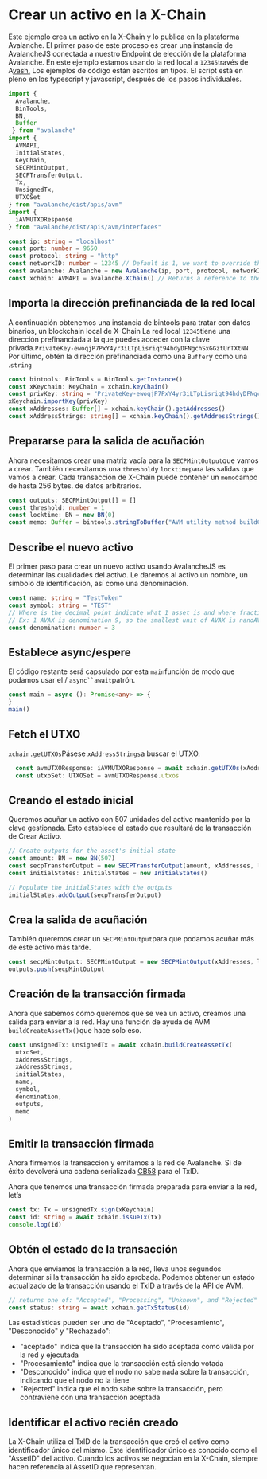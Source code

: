# Crear un activo en la X-Chain

Este ejemplo crea un activo en la X-Chain y lo publica en la plataforma Avalanche. El primer paso de este proceso es crear una instancia de AvalancheJS conectada a nuestro Endpoint de elección de la plataforma Avalanche. En este ejemplo estamos usando la red local a `12345`través de A[vash.](https://github.com/ava-labs/avalanche-docs/tree/bba457018ce99b2a1bdf51e488b136049254e330/build/tools/avash/README.md) Los ejemplos de código están escritos en tipos. El script está en pleno en los typescript y javascript, después de los pasos individuales.

```typescript
import {
  Avalanche,
  BinTools,
  BN,
  Buffer
 } from "avalanche"
import {
  AVMAPI,
  InitialStates,
  KeyChain,
  SECPMintOutput,
  SECPTransferOutput,
  Tx,
  UnsignedTx,
  UTXOSet
} from "avalanche/dist/apis/avm"
import {
  iAVMUTXOResponse
} from "avalanche/dist/apis/avm/interfaces"

const ip: string = "localhost"
const port: number = 9650
const protocol: string = "http"
const networkID: number = 12345 // Default is 1, we want to override that for our local network
const avalanche: Avalanche = new Avalanche(ip, port, protocol, networkID)
const xchain: AVMAPI = avalanche.XChain() // Returns a reference to the X-Chain used by AvalancheJS
```

## Importa la dirección prefinanciada de la red local

A continuación obtenemos una instancia de bintools para tratar con datos binarios, un blockchain local de X-Chain La red local `12345`tiene una dirección prefinanciada a la que puedes acceder con la clave privada.`PrivateKey-ewoqjP7PxY4yr3iLTpLisriqt94hdyDFNgchSxGGztUrTXtNN` Por último, obtén la dirección prefinanciada como una `Buffer`y como una .`string`

```typescript
const bintools: BinTools = BinTools.getInstance()
const xKeychain: KeyChain = xchain.keyChain()
const privKey: string = "PrivateKey-ewoqjP7PxY4yr3iLTpLisriqt94hdyDFNgchSxGGztUrTXtNN"
xKeychain.importKey(privKey)
const xAddresses: Buffer[] = xchain.keyChain().getAddresses()
const xAddressStrings: string[] = xchain.keyChain().getAddressStrings()
```

## Prepararse para la salida de acuñación

Ahora necesitamos crear una matriz vacía para la `SECPMintOutput`que vamos a crear. También necesitamos una `threshold`y `locktime`para las salidas que vamos a crear. Cada transacción de X-Chain puede contener un `memo`campo de hasta 256 bytes. de datos arbitrarios.

```typescript
const outputs: SECPMintOutput[] = []
const threshold: number = 1
const locktime: BN = new BN(0)
const memo: Buffer = bintools.stringToBuffer("AVM utility method buildCreateAssetTx to create an ANT")
```

## Describe el nuevo activo

El primer paso para crear un nuevo activo usando AvalancheJS es determinar las cualidades del activo. Le daremos al activo un nombre, un símbolo de identificación, así como una denominación.

```typescript
const name: string = "TestToken"
const symbol: string = "TEST"
// Where is the decimal point indicate what 1 asset is and where fractional assets begin
// Ex: 1 AVAX is denomination 9, so the smallest unit of AVAX is nanoAVAX (nAVAX) at 10^-9 AVAX
const denomination: number = 3
```

## Establece async/espere

El código restante será capsulado por esta `main`función de modo que podamos usar el / `async``await`patrón.

```typescript
const main = async (): Promise<any> => {
}
main()
```

## Fetch el UTXO

`xchain.getUTXOs`Pásese `xAddressStrings`a buscar el UTXO.

```typescript
  const avmUTXOResponse: iAVMUTXOResponse = await xchain.getUTXOs(xAddressStrings)
  const utxoSet: UTXOSet = avmUTXOResponse.utxos
```

## Creando el estado inicial

Queremos acuñar un activo con 507 unidades del activo mantenido por la clave gestionada. Esto establece el estado que resultará de la transacción de Crear Activo.

```typescript
// Create outputs for the asset's initial state
const amount: BN = new BN(507)
const secpTransferOutput = new SECPTransferOutput(amount, xAddresses, locktime, threshold)
const initialStates: InitialStates = new InitialStates()

// Populate the initialStates with the outputs
initialStates.addOutput(secpTransferOutput)
```

## Crea la salida de acuñación

También queremos crear un `SECPMintOutput`para que podamos acuñar más de este activo más tarde.

```typescript
const secpMintOutput: SECPMintOutput = new SECPMintOutput(xAddresses, locktime, threshold)
outputs.push(secpMintOutput
```

## Creación de la transacción firmada

Ahora que sabemos cómo queremos que se vea un activo, creamos una salida para enviar a la red. Hay una función de ayuda de AVM `buildCreateAssetTx()`que hace solo eso.

```typescript
const unsignedTx: UnsignedTx = await xchain.buildCreateAssetTx(
  utxoSet,
  xAddressStrings,
  xAddressStrings,
  initialStates,
  name,
  symbol,
  denomination,
  outputs,
  memo
)
```

## Emitir la transacción firmada

Ahora firmemos la transacción y emitamos a la red de Avalanche. Si de éxito devolverá una cadena serializada [CB58](http://support.avalabs.org/en/articles/4587395-what-is-cb58) para el TxID.

Ahora que tenemos una transacción firmada preparada para enviar a la red, let’s

```typescript
const tx: Tx = unsignedTx.sign(xKeychain)
const id: string = await xchain.issueTx(tx)
console.log(id)
```

## Obtén el estado de la transacción<a id="get-the-status-of-the-transaction"></a>

Ahora que enviamos la transacción a la red, lleva unos segundos determinar si la transacción ha sido aprobada. Podemos obtener un estado actualizado de la transacción usando el TxID a través de la API de AVM.

```typescript
// returns one of: "Accepted", "Processing", "Unknown", and "Rejected"
const status: string = await xchain.getTxStatus(id)
```

Las estadísticas pueden ser uno de "Aceptado", "Procesamiento", "Desconocido" y "Rechazado":

* "aceptado" indica que la transacción ha sido aceptada como válida por la red y ejecutada
* "Procesamiento" indica que la transacción está siendo votada
* "Desconocido" indica que el nodo no sabe nada sobre la transacción, indicando que el nodo no la tiene
* "Rejected" indica que el nodo sabe sobre la transacción, pero contraviene con una transacción aceptada

## Identificar el activo recién creado<a id="identifying-the-newly-created-asset"></a>

La X-Chain utiliza el TxID de la transacción que creó el activo como identificador único del mismo. Este identificador único es conocido como el "AssetID" del activo. Cuando los activos se negocian en la X-Chain, siempre hacen referencia al AssetID que representan.

